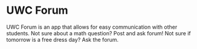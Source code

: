 # UWC Forum

UWC Forum is an app that allows for easy communication with other students. Not sure about a math question? Post and ask forum! Not sure if tomorrow is a free dress day? Ask the forum.
